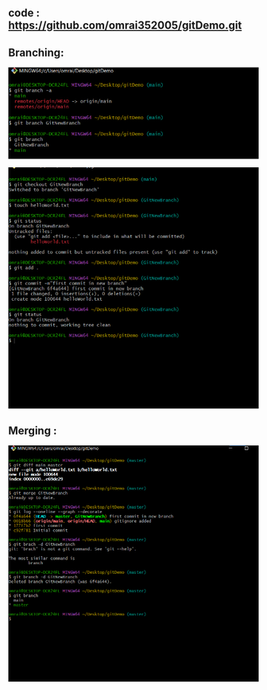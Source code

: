 ## code : https://github.com/omrai352005/gitDemo.git 

## Branching: 
![alt text](image.png)

![alt text](image-1.png)

## Merging : 
![alt text](image-2.png)